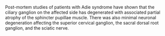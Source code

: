 Post-mortem studies of patients with Adie syndrome have shown that the ciliary ganglion on the affected side has degenerated with associated partial atrophy of the sphincter pupillae muscle. There was also minimal neuronal degeneration affecting the superior cervical ganglion, the sacral dorsal root ganglion, and the sciatic nerve.